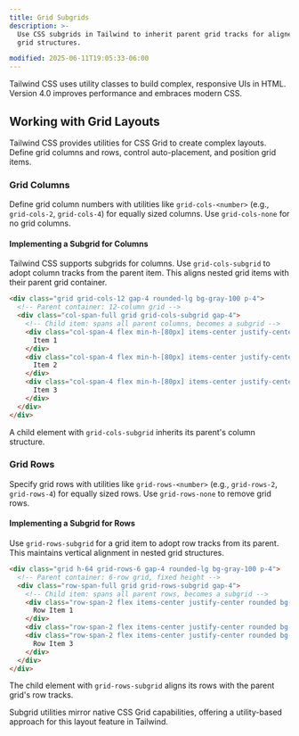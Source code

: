 ```yaml
---
title: Grid Subgrids
description: >-
  Use CSS subgrids in Tailwind to inherit parent grid tracks for aligned nested
  grid structures.

modified: 2025-06-11T19:05:33-06:00
---
```


Tailwind CSS uses utility classes to build complex, responsive UIs in HTML. Version 4.0 improves performance and embraces modern CSS.

## Working with Grid Layouts

Tailwind CSS provides utilities for CSS Grid to create complex layouts. Define grid columns and rows, control auto-placement, and position grid items.

### Grid Columns

Define grid column numbers with utilities like `grid-cols-<number>` (e.g., `grid-cols-2`, `grid-cols-4`) for equally sized columns. Use `grid-cols-none` for no grid columns.

#### Implementing a Subgrid for Columns

Tailwind CSS supports subgrids for columns. Use `grid-cols-subgrid` to adopt column tracks from the parent item. This aligns nested grid items with their parent grid container.

```html tailwind
<div class="grid grid-cols-12 gap-4 rounded-lg bg-gray-100 p-4">
  <!-- Parent container: 12-column grid -->
  <div class="col-span-full grid grid-cols-subgrid gap-4">
    <!-- Child item: spans all parent columns, becomes a subgrid -->
    <div class="col-span-4 flex min-h-[80px] items-center justify-center rounded bg-blue-200 p-4">
      Item 1
    </div>
    <div class="col-span-4 flex min-h-[80px] items-center justify-center rounded bg-red-200 p-4">
      Item 2
    </div>
    <div class="col-span-4 flex min-h-[80px] items-center justify-center rounded bg-green-200 p-4">
      Item 3
    </div>
  </div>
</div>
```

A child element with `grid-cols-subgrid` inherits its parent's column structure.

### Grid Rows

Specify grid rows with utilities like `grid-rows-<number>` (e.g., `grid-rows-2`, `grid-rows-4`) for equally sized rows. Use `grid-rows-none` to remove grid rows.

#### Implementing a Subgrid for Rows

Use `grid-rows-subgrid` for a grid item to adopt row tracks from its parent. This maintains vertical alignment in nested grid structures.

```html tailwind
<div class="grid h-64 grid-rows-6 gap-4 rounded-lg bg-gray-100 p-4">
  <!-- Parent container: 6-row grid, fixed height -->
  <div class="row-span-full grid grid-rows-subgrid gap-4">
    <!-- Child item: spans all parent rows, becomes a subgrid -->
    <div class="row-span-2 flex items-center justify-center rounded bg-blue-200 p-4">
      Row Item 1
    </div>
    <div class="row-span-2 flex items-center justify-center rounded bg-red-200 p-4">Row Item 2</div>
    <div class="row-span-2 flex items-center justify-center rounded bg-green-200 p-4">
      Row Item 3
    </div>
  </div>
</div>
```

The child element with `grid-rows-subgrid` aligns its rows with the parent grid's row tracks.

Subgrid utilities mirror native CSS Grid capabilities, offering a utility-based approach for this layout feature in Tailwind.
